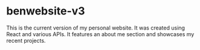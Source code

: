 # benwebsite-v3

This is the current version of my personal website. It was created using React and various APIs. It features an about me section and showcases my recent projects.

